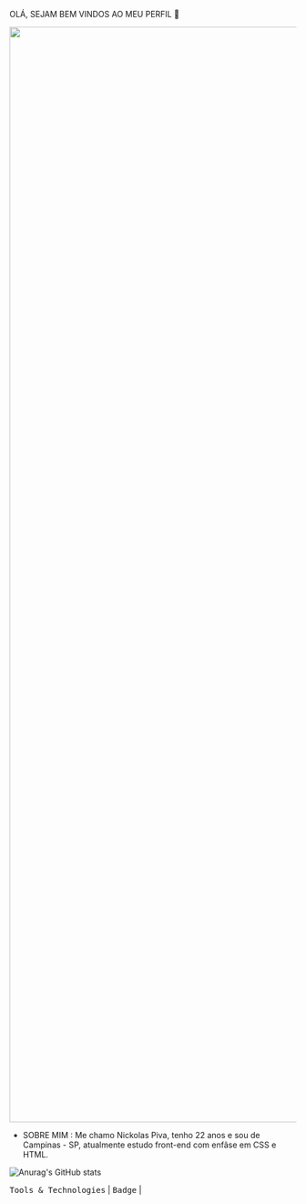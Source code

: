 OLÁ, SEJAM BEM VINDOS AO MEU PERFIL 👋

<img src="https://www.animatedimages.org/data/media/562/animated-line-image-0184.gif" width="1920" />

* SOBRE MIM :
  Me chamo Nickolas Piva, tenho 22 anos e sou de Campinas - SP, atualmente estudo front-end com enfâse em CSS e HTML.

 

 ![Anurag's GitHub stats](https://github-readme-stats.vercel.app/api/?username=nickolaspiva22\&show_icons=true\&title_color=fff\&icon_color=79ff97\&text_color=9f9f9f\&bg_color=151515)

<samp>Tools & Technologies</samp> | <samp>Badge</samp> |
